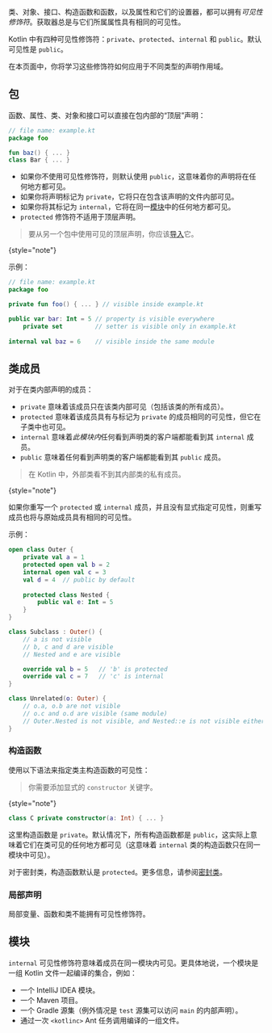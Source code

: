 [//]: # (title: 可见性修饰符)

类、对象、接口、构造函数和函数，以及属性和它们的设置器，都可以拥有*可见性修饰符*。获取器总是与它们所属属性具有相同的可见性。

Kotlin 中有四种可见性修饰符：`private`、`protected`、`internal` 和 `public`。默认可见性是 `public`。

在本页面中，你将学习这些修饰符如何应用于不同类型的声明作用域。

## 包

函数、属性、类、对象和接口可以直接在包内部的“顶层”声明：

```kotlin
// file name: example.kt
package foo

fun baz() { ... }
class Bar { ... }
```

*   如果你不使用可见性修饰符，则默认使用 `public`，这意味着你的声明将在任何地方都可见。
*   如果你将声明标记为 `private`，它将只在包含该声明的文件内部可见。
*   如果你将其标记为 `internal`，它将在同一[模块](#modules)中的任何地方都可见。
*   `protected` 修饰符不适用于顶层声明。

>要从另一个包中使用可见的顶层声明，你应该[导入](packages.md#imports)它。
>
{style="note"}

示例：

```kotlin
// file name: example.kt
package foo

private fun foo() { ... } // visible inside example.kt

public var bar: Int = 5 // property is visible everywhere
    private set         // setter is visible only in example.kt
    
internal val baz = 6    // visible inside the same module
```

## 类成员

对于在类内部声明的成员：

*   `private` 意味着该成员只在该类内部可见（包括该类的所有成员）。
*   `protected` 意味着该成员具有与标记为 `private` 的成员相同的可见性，但它在子类中也可见。
*   `internal` 意味着*此模块内*任何看到声明类的客户端都能看到其 `internal` 成员。
*   `public` 意味着任何看到声明类的客户端都能看到其 `public` 成员。

>在 Kotlin 中，外部类看不到其内部类的私有成员。
>
{style="note"}

如果你重写一个 `protected` 或 `internal` 成员，并且没有显式指定可见性，则重写成员也将与原始成员具有相同的可见性。

示例：

```kotlin
open class Outer {
    private val a = 1
    protected open val b = 2
    internal open val c = 3
    val d = 4  // public by default
    
    protected class Nested {
        public val e: Int = 5
    }
}

class Subclass : Outer() {
    // a is not visible
    // b, c and d are visible
    // Nested and e are visible

    override val b = 5   // 'b' is protected
    override val c = 7   // 'c' is internal
}

class Unrelated(o: Outer) {
    // o.a, o.b are not visible
    // o.c and o.d are visible (same module)
    // Outer.Nested is not visible, and Nested::e is not visible either 
}
```

### 构造函数

使用以下语法来指定类主构造函数的可见性：

>你需要添加显式的 `constructor` 关键字。
>
{style="note"}

```kotlin
class C private constructor(a: Int) { ... }
```

这里构造函数是 `private`。默认情况下，所有构造函数都是 `public`，这实际上意味着它们在类可见的任何地方都可见（这意味着 `internal` 类的构造函数只在同一模块中可见）。

对于密封类，构造函数默认是 `protected`。更多信息，请参阅[密封类](sealed-classes.md#constructors)。

### 局部声明

局部变量、函数和类不能拥有可见性修饰符。

## 模块

`internal` 可见性修饰符意味着成员在同一模块内可见。更具体地说，一个模块是一组 Kotlin 文件一起编译的集合，例如：

*   一个 IntelliJ IDEA 模块。
*   一个 Maven 项目。
*   一个 Gradle 源集（例外情况是 `test` 源集可以访问 `main` 的内部声明）。
*   通过一次 `<kotlinc>` Ant 任务调用编译的一组文件。
